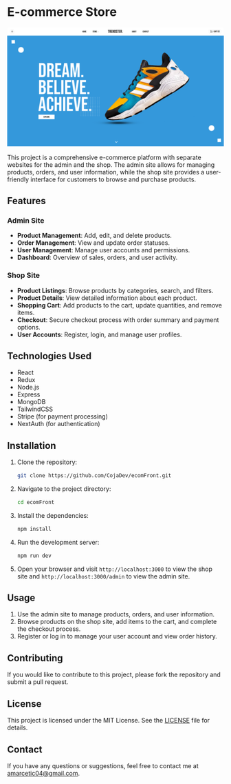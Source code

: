 # E-commerce Store

![E-commerce Store](ecom.png)

This project is a comprehensive e-commerce platform with separate websites for the admin and the shop. The admin site allows for managing products, orders, and user information, while the shop site provides a user-friendly interface for customers to browse and purchase products.

## Features

### Admin Site

- **Product Management**: Add, edit, and delete products.
- **Order Management**: View and update order statuses.
- **User Management**: Manage user accounts and permissions.
- **Dashboard**: Overview of sales, orders, and user activity.

### Shop Site

- **Product Listings**: Browse products by categories, search, and filters.
- **Product Details**: View detailed information about each product.
- **Shopping Cart**: Add products to the cart, update quantities, and remove items.
- **Checkout**: Secure checkout process with order summary and payment options.
- **User Accounts**: Register, login, and manage user profiles.

## Technologies Used

- React
- Redux
- Node.js
- Express
- MongoDB
- TailwindCSS
- Stripe (for payment processing)
- NextAuth (for authentication)

## Installation

1. Clone the repository:
    ```sh
    git clone https://github.com/CojaDev/ecomFront.git
    ```

2. Navigate to the project directory:
    ```sh
    cd ecomFront
    ```

3. Install the dependencies:
    ```sh
    npm install
    ```

4. Run the development server:
    ```sh
    npm run dev
    ```

5. Open your browser and visit `http://localhost:3000` to view the shop site and `http://localhost:3000/admin` to view the admin site.

## Usage

1. Use the admin site to manage products, orders, and user information.
2. Browse products on the shop site, add items to the cart, and complete the checkout process.
3. Register or log in to manage your user account and view order history.

## Contributing

If you would like to contribute to this project, please fork the repository and submit a pull request.

## License

This project is licensed under the MIT License. See the [LICENSE](LICENSE) file for details.

## Contact

If you have any questions or suggestions, feel free to contact me at [amarcetic04@gmail.com](mailto:amarcetic04@gmail.com).
